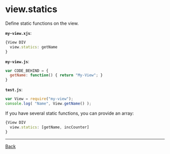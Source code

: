 # view.statics

Define static functions on the view.

**`my-view.xjs`**:
```js
{View DIV
  view.statics: getName
}
```

**`my-view.js`**:
```js
var CODE_BEHIND = {
  getName: function() { return "My-View"; }
}
```

**`test.js`**:
```js
var View = require("my-view");
console.log( "Name", View.getName() );
```

If you have several static functions, you can provide an array:
```js
{View DIV
  view.statics: [getName, incCounter]
}
```

----
[Back](xjs.view.md)
